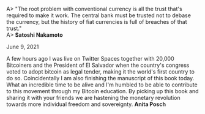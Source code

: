 



A> "The root problem with conventional currency is all the trust that's required to make it work. The central bank must be trusted not to debase the currency, but the history of fiat currencies is full of breaches of that trust."  
A>                     **Satoshi Nakamoto**

June 9, 2021

A few hours ago I was live on Twitter Spaces together with 20,000 Bitcoiners and the President of El Salvador when the country's congress voted to adopt bitcoin as legal tender, making it the world's first country to do so. Coincidentally I am also finishing the manuscript of this book today. What an incredible time to be alive and I'm humbled to be able to contribute to this movement through my Bitcoin education. By picking up this book and sharing it with your friends we are hastening the monetary revolution towards more individual freedom and sovereignty. 
						**Anita Posch**